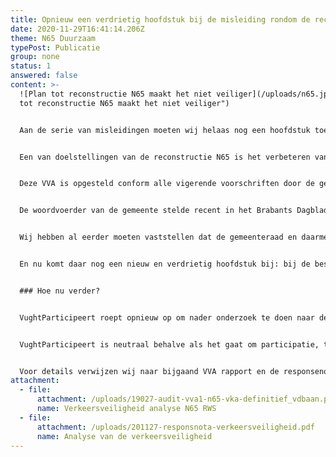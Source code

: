 ```yaml
---
title: Opnieuw een verdrietig hoofdstuk bij de misleiding rondom de reconstructie N65
date: 2020-11-29T16:41:14.206Z
theme: N65 Duurzaam
typePost: Publicatie
group: none
status: 1
answered: false
content: >-
  ![Plan tot reconstructie N65 maakt het niet veiliger](/uploads/n65.jpg "Plan
  tot reconstructie N65 maakt het niet veiliger")


  Aan de serie van misleidingen moeten wij helaas nog een hoofdstuk toevoegen, nu blijkt dat de verplichte “Verkeersveiligheid analyse N65”, niet beschikbaar is gesteld aan de gemeenteraad bij hun besluitvorming voor de reconstructie N65 op 14 mei 2020.


  Een van doelstellingen van de reconstructie N65 is het verbeteren van de verkeersveiligheid. Daarom is het achterhouden van deze veiligheidsanalyse (VVA) onaanvaardbaar.


  Deze VVA is opgesteld conform alle vigerende voorschriften door de gecertificeerde Ver­keersveilig­heid­auditor Rijkswegennet op verzoek van de Provincie Noord-Brabant. Uit deze rapportage blijkt dat er diverse veiligheidsrisico’s bestaan waarvan een aantal niet zijn meegenomen in de voorstellen. 


  De woordvoerder van de gemeente stelde recent in het Brabants Dagblad: 'De weg voldoet aan de eisen op het gebied van verkeersveiligheid.' Deze uitspraak is absoluut onwaar. Niet alleen het onderzoek in opdracht van Stichting Comité N65 naar de risico’s van het invoegen vanaf de Vijverbosweg in de richting Den Bosch is gevaarlijk, nu blijken en nog meer veiligheidsrisico’s te bestaan. 


  Wij hebben al eerder moeten vaststellen dat de gemeenteraad en daarmee de inwoners van Vught bij de besluitvorming over de N65 meerdere keren voor de gek zijn gehouden. Werd eerst het MKBA-rapport (Maatschappelijke Kosten-Baten Analyse), met een duidelijk negatief advies, 2 jaar onder tafel gehouden. Vervolgens werd de gemeenteraad gevraagd een besluit te nemen 2 weken voordat de verkeersanalyses lieten zien dat het verkeer in het dorp dramatisch zou toenemen. De derde keer nu blijkt dat de calculatie van de tunnelvariant is gebaseerd op een veel duurder dan noodzakelijke verkeerskundige oplossing.


  En nu komt daar nog een nieuw en verdrietig hoofdstuk bij: bij de besluitvorming door de gemeenteraad op 14 mei 2020 is de “Verkeersveiligheid analyse N65 VVA” over de verkeersveiligheid van de toekomstige N65 niet beschikbaar is gesteld, terwijl dit rapport al in juli 2019 is opgesteld.


  ### Hoe nu verder?


  VughtParticipeert roept opnieuw op om nader onderzoek te doen naar de verkeersveiligheid van de N65 na de reconstructie, want het verbeteren van de verkeersveiligheid was 1 van de 6 doelen van dit project. Op basis van de rapporten lijkt het erop dat de verkeersveiligheid zelfs achteruit gaat. 


  VughtParticipeert is neutraal behalve als het gaat om participatie, transparantie en zuivere besluitvorming. Wij ondersteunen transparantie en participatie en strijden tegen onzuivere besluitvorming. De gang van zaken rondom de N65 is een triest voorbeeld van falende transparantie en onzuivere besluitvorming.


  Voor details verwijzen wij naar bijgaand VVA rapport en de responsenota van drs. Cees Wildervank in opdracht van Stichting Comité N65 Ondergronds Helvoirt.
attachment:
  - file:
      attachment: /uploads/19027-audit-vva1-n65-vka-definitief_vdbaan.pdf
      name: Verkeersveiligheid analyse N65 RWS
  - file:
      attachment: /uploads/201127-responsnota-verkeersveiligheid.pdf
      name: Analyse van de verkeersveiligheid
---
```

